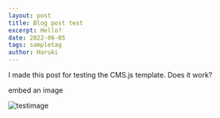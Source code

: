 ```yaml
---
layout: post
title: Blog post test
excerpt: Hello?
date: 2022-06-05
tags: sampletag
author: Haruki
---
```


I made this post for testing the CMS.js template.
Does it work?

embed an image

![testimage](https://i.gyazo.com/bdf2414e83ecb904132a7728d3e232ed.png)
